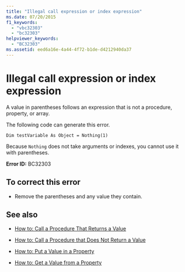 ```yaml
---
title: "Illegal call expression or index expression"
ms.date: 07/20/2015
f1_keywords: 
  - "vbc32303"
  - "bc32303"
helpviewer_keywords: 
  - "BC32303"
ms.assetid: eed6a16e-4a44-4f72-b1de-d4212940da37
---
```

# Illegal call expression or index expression
A value in parentheses follows an expression that is not a procedure, property, or array.  
  
 The following code can generate this error.  
  
 `Dim testVariable As Object = Nothing(1)`  
  
 Because `Nothing` does not take arguments or indexes, you cannot use it with parentheses.  
  
 **Error ID:** BC32303  
  
## To correct this error  
  
-   Remove the parentheses and any value they contain.  
  
## See also
- [How to: Call a Procedure That Returns a Value](../../visual-basic/programming-guide/language-features/procedures/how-to-call-a-procedure-that-returns-a-value.md)
- [How to: Call a Procedure that Does Not Return a Value](../../visual-basic/programming-guide/language-features/procedures/how-to-call-a-procedure-that-does-not-return-a-value.md)


- [How to: Put a Value in a Property](../../visual-basic/programming-guide/language-features/procedures/how-to-put-a-value-in-a-property.md)
- [How to: Get a Value from a Property](../../visual-basic/programming-guide/language-features/procedures/how-to-get-a-value-from-a-property.md)
